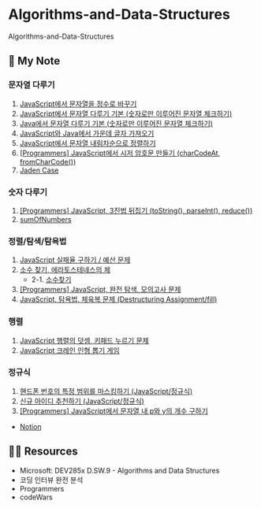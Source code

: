 # Algorithms-and-Data-Structures

Algorithms-and-Data-Structures

## 📜 My Note

### 문자열 다루기
1. [JavaScript에서 문자열을 정수로 바꾸기](https://uiyoji-journal.tistory.com/47)
2. [JavaScript에서 문자열 다루기 기본 (숫자로만 이루어진 문자열 체크하기)](https://uiyoji-journal.tistory.com/49)
3. [Java에서 문자열 다루기 기본 (숫자로만 이루어진 문자열 체크하기)](https://uiyoji-journal.tistory.com/50)
4. [JavaScript와 Java에서 가운데 글자 가져오기](https://uiyoji-journal.tistory.com/51)
5. [JavaScript에서 문자열 내림차순으로 정렬하기](https://uiyoji-journal.tistory.com/68)
6. [[Programmers] JavaScript에서 시저 암호문 만들기 (charCodeAt, fromCharCode())](https://uiyoji-journal.tistory.com/76)
7. [Jaden Case]()

### 숫자 다루기
1. [[Programmers] JavaScript, 3진법 뒤집기 (toString(), parseInt(), reduce())](https://uiyoji-journal.tistory.com/79)
2. [sumOfNumbers]()

### 정렬/탐색/탐욕법
1. [JavaScript 실패율 구하기 / 예산 문제](https://uiyoji-journal.tistory.com/53?category=860183)
2. [소수 찾기, 에라토스테네스의 체](https://uiyoji-journal.tistory.com/69?category=860183)
    - 2-1. [소수찾기]()
3. [[Programmers] JavaScript, 완전 탐색, 모의고사 문제](https://uiyoji-journal.tistory.com/81)
4. [JavaScript, 탐욕법, 체육복 문제 (Destructuring Assignment/fill)](https://uiyoji-journal.tistory.com/78)

### 행렬
1. [JavaScript 행렬의 덧셈, 키패드 누르기 문제](https://uiyoji-journal.tistory.com/54?category=860183)
2. [JavaScript 크레인 인형 뽑기 게임](https://uiyoji-journal.tistory.com/67)

### 정규식
1. [핸드폰 번호의 특정 범위를 마스킹하기 (JavaScript/정규식)](https://uiyoji-journal.tistory.com/55?category=860183)
2. [신규 아이디 추천하기 (JavaScript/정규식)](https://uiyoji-journal.tistory.com/56)
3. [[Programmers] JavaScript에서 문자열 내 p와 y의 개수 구하기](https://uiyoji-journal.tistory.com/77)

- [Notion](https://www.notion.so/Algorithms-and-Data-Structures-5cc881852d8446dd8261c19dac1b4461)

## 👩‍🏫 Resources
- Microsoft: DEV285x D.SW.9 - Algorithms and Data Structures
- 코딩 인터뷰 완전 분석
- Programmers
- codeWars
